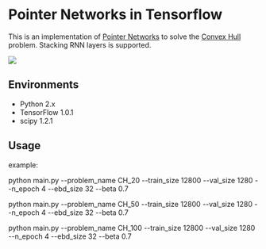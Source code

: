 # Pointer Networks in Tensorflow

This is an implementation of [Pointer Networks](https://arxiv.org/abs/1506.03134) to solve the [Convex Hull](https://en.wikipedia.org/wiki/Convex_hull) problem. Stacking RNN layers is supported.

![](README/arch.png)

## Environments

* Python 2.x
* TensorFlow 1.0.1
* scipy 1.2.1

## Usage

example:

python main.py --problem_name CH_20 --train_size 12800 --val_size 1280 --n_epoch 4 --ebd_size 32 --beta  0.7

python main.py --problem_name CH_50 --train_size 12800 --val_size 1280 --n_epoch 4 --ebd_size 32 --beta  0.7

python main.py --problem_name CH_100 --train_size 12800 --val_size 1280 --n_epoch 4 --ebd_size 32 --beta  0.7

